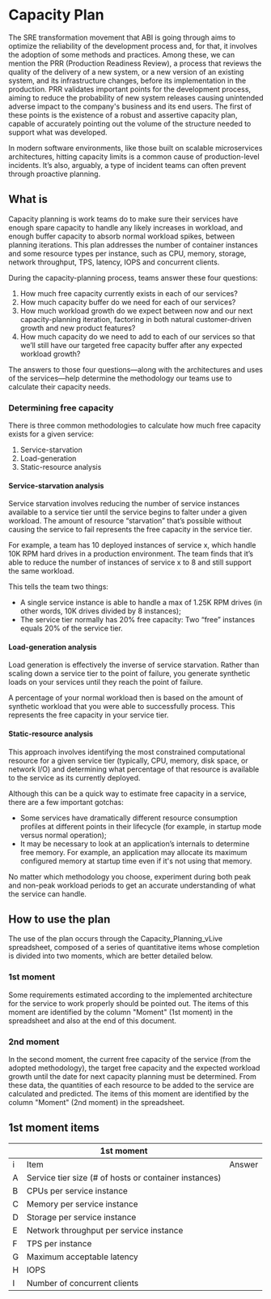 # Capacity Plan

The SRE transformation movement that ABI is going through aims to optimize the reliability of the development process and, for that, it involves the adoption of some methods and practices. Among these, we can mention the PRR (Production Readiness Review), a process that reviews the quality of the delivery of a new system, or a new version of an existing system, and its infrastructure changes, before its implementation in the production. PRR validates important points for the development process, aiming to reduce the probability of new system releases causing unintended adverse impact to the company's business and its end users. The first of these points is the existence of a robust and assertive capacity plan, capable of accurately pointing out the volume of the structure needed to support what was developed.

In modern software environments, like those built on scalable microservices architectures, hitting capacity limits is a common cause of production-level incidents. It’s also, arguably, a type of incident teams can often prevent through proactive planning.

## What is

Capacity planning is work teams do to make sure their services have enough spare capacity to handle any likely increases in workload, and enough buffer capacity to absorb normal workload spikes, between planning iterations. This plan addresses the number of container instances and some resource types per instance, such as CPU, memory, storage, network throughput, TPS, latency, IOPS and concurrent clients.

During the capacity-planning process, teams answer these four questions:

1. How much free capacity currently exists in each of our services?
2. How much capacity buffer do we need for each of our services?
3. How much workload growth do we expect between now and our next capacity-planning iteration, factoring in both natural customer-driven growth and new product features?
4. How much capacity do we need to add to each of our services so that we’ll still have our targeted free capacity buffer after any expected workload growth?

The answers to those four questions—along with the architectures and uses of the services—help determine the methodology our teams use to calculate their capacity needs.

### Determining free capacity

There is three common methodologies to calculate how much free capacity exists for a given service:

1. Service-starvation
2. Load-generation
3. Static-resource analysis

#### Service-starvation analysis
Service starvation involves reducing the number of service instances available to a service tier until the service begins to falter under a given workload. The amount of resource “starvation” that’s possible without causing the service to fail represents the free capacity in the service tier.

For example, a team has 10 deployed instances of service x, which handle 10K RPM hard drives in a production environment. The team finds that it’s able to reduce the number of instances of service x to 8 and still support the same workload.

This tells the team two things:
- A single service instance is able to handle a max of 1.25K RPM drives (in other words, 10K drives divided by 8 instances);
- The service tier normally has 20% free capacity: Two “free” instances equals 20% of the service tier.

#### Load-generation analysis

Load generation is effectively the inverse of service starvation. Rather than scaling down a service tier to the point of failure, you generate synthetic loads on your services until they reach the point of failure.

A percentage of your normal workload then is based on the amount of synthetic workload that you were able to successfully process. This represents the free capacity in your service tier.

#### Static-resource analysis

This approach involves identifying the most constrained computational resource for a given service tier (typically, CPU, memory, disk space, or network I/O) and determining what percentage of that resource is available to the service as its currently deployed.

Although this can be a quick way to estimate free capacity in a service, there are a few important gotchas:

- Some services have dramatically different resource consumption profiles at different points in their lifecycle (for example, in startup mode versus normal operation);
- It may be necessary to look at an application’s internals to determine free memory. For example, an application may allocate its maximum configured memory at startup time even if it's not using that memory.

No matter which methodology you choose, experiment during both peak and non-peak workload periods to get an accurate understanding of what the service can handle.

## How to use the plan

The use of the plan occurs through the Capacity_Planning_vLive spreadsheet, composed of a series of quantitative items whose completion is divided into two moments, which are better detailed below.

### 1st moment
Some requirements estimated according to the implemented architecture for the service to work properly should be pointed out. The items of this moment are identified by the column "Moment" (1st moment) in the spreadsheet and also at the end of this document.

### 2nd moment

In the second moment, the current free capacity of the service (from the adopted methodology), the target free capacity and the expected workload growth until the date for next capacity planning must be determined. From these data, the quantities of each resource to be added to the service are calculated and predicted. The items of this moment are identified by the column "Moment" (2nd moment) in the spreadsheet.

## 1st moment items

|   | 1st moment                                            |        |
| - | ----------------------------------------------------- | ------ |
| i | Item                                                  | Answer |
| A | Service tier size (# of hosts or container instances) |        |
| B | CPUs per service instance                             |        |
| C | Memory per service instance                           |        |
| D | Storage per service instance                          |        |
| E | Network throughput per service instance               |        |
| F | TPS per instance                                      |        |
| G | Maximum acceptable latency                            |        |
| H | IOPS                                                  |        |
| I | Number of concurrent clients                          |        |

